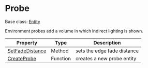 # Probe

Base class: [Entity](Entity.md)

Environment probes add a volume in which indirect lighting is shown.

| Property | Type | Description |
|---|---|---|
| [SetFadeDistance](Probe_SetFadeDistance.md) | Method | sets the edge fade distance |
| [CreateProbe](CreateProbe.md) | Function | creates a new probe entity |
